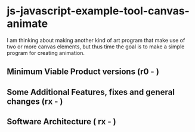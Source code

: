 # js-javascript-example-tool-canvas-animate

I am thinking about making another kind of art program that make use of two or more canvas elements, but thus time the goal is to make a simple program for creating animation.

## Minimum Viable Product versions (r0 - )

## Some Additional Features, fixes and general changes (rx - )

## Software Architecture ( rx - )




